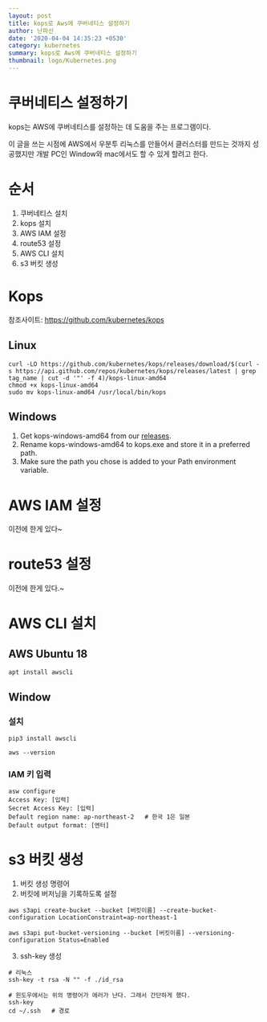 ```yaml
---
layout: post
title: kops로 Aws에 쿠버네티스 설정하기
author: 난파선
date: '2020-04-04 14:35:23 +0530'
category: kubernetes
summary: kops로 Aws에 쿠버네티스 설정하기
thumbnail: logo/Kubernetes.png
---
```


# 쿠버네티스  설정하기

kops는 AWS에 쿠버네티스를 설정하는 데 도움을 주는 프로그램이다.

이 글을 쓰는 시점에 AWS에서 우분투 리눅스를 만들어서 클러스터를 만드는 것까지 성공했지만 개발 PC인 Window와 mac에서도 할 수 있게 할려고 한다.

# 순서

1. 쿠버네티스 설치
2. kops 설치
3. AWS IAM 설정
4. route53 설정
5. AWS CLI 설치
6. s3 버킷 생성

# Kops

참조사이트: https://github.com/kubernetes/kops

## Linux

```shell
curl -LO https://github.com/kubernetes/kops/releases/download/$(curl -s https://api.github.com/repos/kubernetes/kops/releases/latest | grep tag_name | cut -d '"' -f 4)/kops-linux-amd64
chmod +x kops-linux-amd64
sudo mv kops-linux-amd64 /usr/local/bin/kops
```

## Windows

1. Get kops-windows-amd64 from our [releases](https://github.com/kubernetes/kops/releases/tag/v1.16.0).
2. Rename kops-windows-amd64 to kops.exe and store it in a preferred path.
3. Make sure the path you chose is added to your Path environment variable.

# AWS IAM 설정

이전에 한게 있다~

# route53 설정

이전에 한게 있다.~

# AWS CLI 설치

## AWS Ubuntu 18

```shell
apt install awscli
```

## Window

### 설치

```shell
pip3 install awscli

aws --version
```

### IAM 키 입력

```shell
asw configure
Access Key: [입력]
Secret Access Key: [입력]
Default region name: ap-northeast-2   # 한국 1은 일본
Default output format: [엔터]
```

# s3 버킷 생성

1. 버킷 생성 명령어
2. 버킷에 버저닝을 기록하도록 설정

```
aws s3api create-bucket --bucket [버킷이름] --create-bucket-configuration LocationConstraint=ap-northeast-1

aws s3api put-bucket-versioning --bucket [버킷이름] --versioning-configuration Status=Enabled
```

3. ssh-key 생성

```
# 리눅스
ssh-key -t rsa -N "" -f ./id_rsa

# 윈도우에서는 위의 명령어가 에러가 난다. 그래서 간단하게 했다.
ssh-key
cd ~/.ssh   # 경로
```